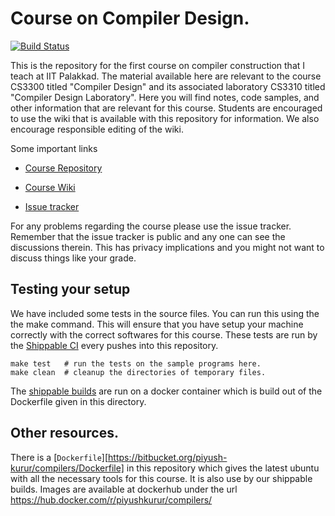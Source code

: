 # Course on Compiler Design.

[![Build Status][status]](https://app.shippable.com/bitbucket/piyush-kurur/compilers)

This is the repository for the first course on compiler construction
that I teach at IIT Palakkad. The material available here are relevant
to the course CS3300 titled "Compiler Design" and its associated
laboratory CS3310 titled "Compiler Design Laboratory". Here you will
find notes, code samples, and other information that are relevant for
this course. Students are encouraged to use the wiki that is available
with this repository for information. We also encourage responsible
editing of the wiki.

Some important links

* [Course Repository]

* [Course Wiki]

* [Issue tracker]

For any problems regarding the course please use the issue
tracker. Remember that the issue tracker is public and any one can see
the discussions therein. This has privacy implications and you might
not want to discuss things like your grade.

## Testing your setup

We have included some tests in the source files. You can run this
using the the make command. This will ensure that you have setup your
machine correctly with the correct softwares for this course. These
tests are run by the [Shippable CI][shippable] every pushes into this
repository.

```
make test   # run the tests on the sample programs here.
make clean  # cleanup the directories of temporary files.

```

The [shippable builds][shippable] are run on a docker container which
is build out of the Dockerfile given in this directory.


## Other resources.

There is a
[`Dockerfile`][https://bitbucket.org/piyush-kurur/compilers/Dockerfile]
in this repository which gives the latest ubuntu with all the
necessary tools for this course. It is also use by our shippable
builds. Images are available at dockerhub under the url
<https://hub.docker.com/r/piyushkurur/compilers/>



[status]: <https://api.shippable.com/projects/59800285202dac07006dad2e/badge?branch=master> "Build Status"
[Course Repository]: <https://bitbucket.org/piyush-kurur/compilers>
[Course Wiki]:       <https://bitbucket.org/piyush-kurur/compilers/wiki/Home>
[Issue tracker]:     <https://bitbucket.org/piyush-kurur/compilers/issues>
[shippable]: <https://app.shippable.com/bitbucket/piyush-kurur/compilers/> "Shippable CI page"
